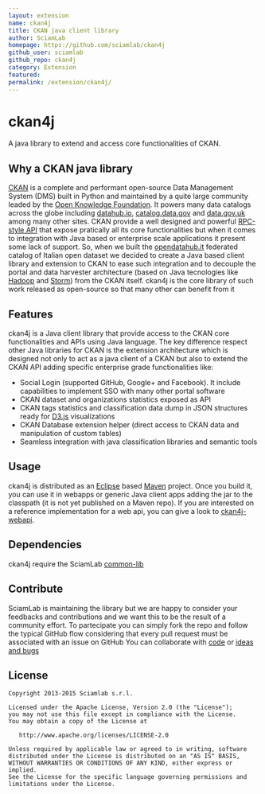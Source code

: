 ```yaml
---
layout: extension
name: ckan4j
title: CKAN java client library
author: SciamLab
homepage: https://github.com/sciamlab/ckan4j
github_user: sciamlab
github_repo: ckan4j
category: Extension
featured: 
permalink: /extension/ckan4j/
---
```



ckan4j
======

A java library to extend and access core functionalities of CKAN.

Why a CKAN java library
-----------------------

[CKAN](http://ckan.org) is a complete and performant open-source Data
Management System (DMS) built in Python and maintained by a quite large
community leaded by the [Open Knowledge Foundation](http://okfn.org/).
It powers many data catalogs across the globe including
[datahub.io](http://datahub.io),
[catalog.data.gov](http://catalog.data.gov) and
[data.gov.uk](http://data.gov.uk/data/search) among many other sites.
CKAN provide a well designed and powerful [RPC-style
API](http://docs.ckan.org/en/latest/api/index.html) that expose
pratically all its core functionalities but when it comes to integration
with Java based or enterprise scale applications it present some lack of
support. So, when we built the
[opendatahub.it](http://www.opendatahub.it) federated catalog of Italian
open dataset we decided to create a Java based client library and
extension to CKAN to ease such integration and to decouple the portal
and data harvester architecture (based on Java tecnologies like
[Hadoop](http://hadoop.apache.org/) and
[Storm](http://storm.incubator.apache.org/)) from the CKAN itself.
ckan4j is the core library of such work released as open-source so that
many other can benefit from it

Features
--------

ckan4j is a Java client library that provide access to the CKAN core
functionalities and APIs using Java language. The key difference respect
other Java libraries for CKAN is the extension architecture which is
designed not only to act as a java client of a CKAN but also to extend
the CKAN API adding specific enterprise grade functionalities like:

-   Social Login (supported GitHub, Google+ and Facebook). It include
    capabilities to implement SSO with many other portal software
-   CKAN dataset and organizations statistics exposed as API
-   CKAN tags statistics and classification data dump in JSON structures
    ready for [D3.js](http://d3js.org/) visualizations
-   CKAN Database extension helper (direct access to CKAN data and
    manipulation of custom tables)
-   Seamless integration with java classification libraries and semantic
    tools

Usage
-----

ckan4j is distributed as an [Eclipse](https://www.eclipse.org/) based
[Maven](http://maven.apache.org/) project. Once you build it, you can
use it in webapps or generic Java client apps adding the jar to the
classpath (it is not yet published on a Maven repo). If you are
interested on a reference implementation for a web api, you can give a
look to [ckan4j-webapi](https://github.com/sciamlab/ckan4j-webapi).

Dependencies
------------

ckan4j require the SciamLab
[common-lib](https://github.com/sciamlab/common-lib)

Contribute
----------

SciamLab is maintaining the library but we are happy to consider your
feedbacks and contributions and we want this to be the result of a
community effort. To partecipate you can simply fork the repo and follow
the typical GitHub flow considering that every pull request must be
associated with an issue on GitHub You can collaborate with
[code](https://github.com/sciamlab/ckan4j/pulls) or [ideas and
bugs](https://github.com/sciamlab/ckan4j/issues)

License
-------

    Copyright 2013-2015 Sciamlab s.r.l.

    Licensed under the Apache License, Version 2.0 (the "License");
    you may not use this file except in compliance with the License.
    You may obtain a copy of the License at

       http://www.apache.org/licenses/LICENSE-2.0

    Unless required by applicable law or agreed to in writing, software
    distributed under the License is distributed on an "AS IS" BASIS,
    WITHOUT WARRANTIES OR CONDITIONS OF ANY KIND, either express or implied.
    See the License for the specific language governing permissions and
    limitations under the License.

